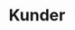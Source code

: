 ---
layout: base
title: Kunder
hero-heading: "Våra kunder"
hero-body: "Våra kunder är allt från startups till multinationella koncerner, med det gemensamt att de vill utveckla verkligt bra digitala tjänster."
---